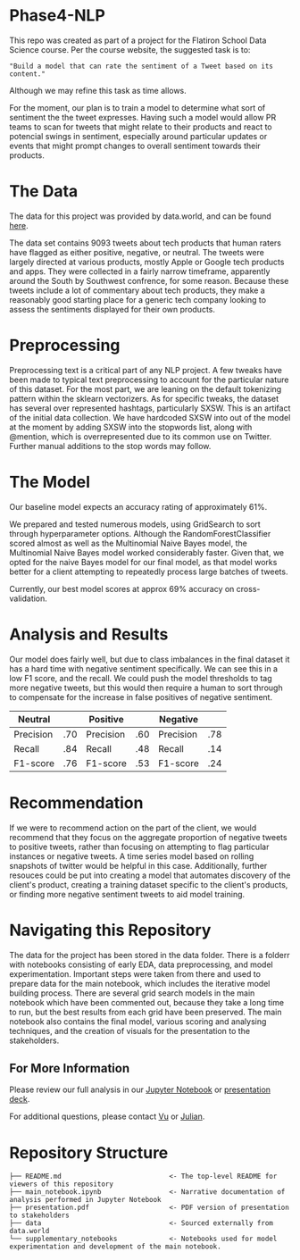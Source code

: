 # Phase4-NLP

This repo was created as part of a project for the Flatiron School Data Science course. Per the course website, the suggested task is to:

    "Build a model that can rate the sentiment of a Tweet based on its content."

Although we may refine this task as time allows.

For the moment, our plan is to train a model to determine what sort of sentiment the the tweet expresses. Having such a model would allow PR teams to scan for tweets that might relate to their products and react to potencial swings in sentiment, especially around particular updates or events that might prompt changes to overall sentiment towards their products. 

# The Data

The data for this project was provided by data.world, and can be found [here](https://data.world/crowdflower/brands-and-product-emotions).

The data set contains 9093 tweets about tech products that human raters have flagged as either positive, negative, or neutral. The tweets were largely directed at various products, mostly Apple or Google tech products and apps. They were collected in a fairly narrow timeframe, apparently around the South by Southwest confrence, for some reason. Because these tweets include a lot of commentary about tech products, they make a reasonably good starting place for a generic tech company looking to assess the sentiments displayed for their own products.

# Preprocessing

Preprocessing text is a critical part of any NLP project. A few tweaks have been made to typical text preprocessing to account for the particular nature of this dataset.  For the most part, we are leaning on the default tokenizing pattern within the sklearn vectorizers. As for specific tweaks, the dataset has several over represented hashtags, particularly SXSW. This is an artifact of the initial data collection. We have hardcoded SXSW into out of the model at the moment by adding SXSW into the stopwords list, along with @mention, which is overrepresented due to its common use on Twitter. Further manual additions to the stop words may follow.

# The Model

Our baseline model expects an accuracy rating of approximately 61%.

We prepared and tested numerous models, using GridSearch to sort through hyperparameter options. Although the RandomForestClassifier scored almost as well as the Multinomial Naive Bayes model, the Multinomial Naive Bayes model worked considerably faster. Given that, we opted for the naive Bayes model for our final model, as that model works better for a client attempting to repeatedly process large batches of tweets. 

Currently, our best model scores at approx 69% accuracy on cross-validation.

# Analysis and Results

Our model does fairly well, but due to class imbalances in the final dataset it has a hard time with negative sentiment specifically. We can see this in a low F1 score, and the recall. We could push the model thresholds to tag more negative tweets, but this would then require a human to sort through to compensate for the increase in false positives of negative sentiment.

| Neutral     |             | Positive   |             | Negative   |             |
| ----------- | ----------- |----------- | ----------- |----------- | ----------- |
| Precision   | .70         | Precision  | .60         | Precision  | .78         |
| Recall      | .84         | Recall     | .48         | Recall     | .14         |
| F1-score    | .76         | F1-score   | .53         | F1-score   | .24         |

# Recommendation

If we were to recommend action on the part of the client, we would recommend that they focus on the aggregate proportion of negative tweets to positive tweets, rather than focusing on attempting to flag particular instances or negative tweets. A time series model based on rolling snapshots of twitter would be helpful in this case. Additionally, further resouces could be put into creating a model that automates discovery of the client's product, creating a training dataset specific to the client's products, or finding more negative sentiment tweets to aid model training. 

# Navigating this Repository

The data for the project has been stored in the data folder. There is a folderr with notebooks consisting of early EDA, data preprocessing, and model experimentation. Important steps were taken from there and used to prepare data for the main notebook, which includes the iterative model building process. There are several grid search models in the main notebook which have been commented out, because they take a long time to run, but the best results from each grid have been preserved. The main notebook also contains the final model, various scoring and analysing techniques, and the creation of visuals for the presentation to the stakeholders.

## For More Information
Please review our full analysis in our [Jupyter Notebook](./main_notebook.ipynb) or [presentation deck](./presentation.pdf).

For additional questions, please contact [Vu](mailto:avbrown313@gmail.com) or [Julian](mailto:wardjulianm@gmail.com).

# Repository Structure
```
├── README.md                           <- The top-level README for viewers of this repository
├── main_notebook.ipynb                 <- Narrative documentation of analysis performed in Jupyter Notebook
├── presentation.pdf                    <- PDF version of presentation to stakeholders
├── data                                <- Sourced externally from data.world
└── supplementary_notebooks             <- Notebooks used for model experimentation and development of the main notebook.
```
